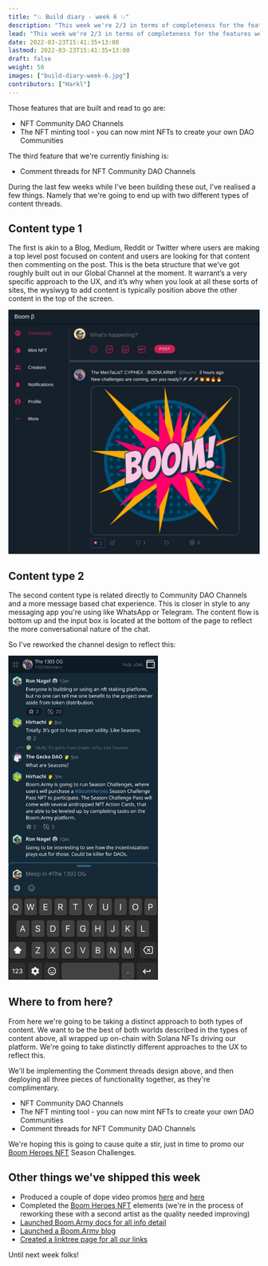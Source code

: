 ```yaml
---
title: "💥 Build diary - week 6 💥"
description: "This week we're 2/3 in terms of completeness for the features we're currently building, which we're going to deploy to production. All going well this is going to occur in the next few days."
lead: "This week we're 2/3 in terms of completeness for the features we're currently building, which we're going to deploy to production. All going well this is going to occur in the next few days."
date: 2022-03-23T15:41:35+13:00
lastmod: 2022-03-23T15:41:35+13:00
draft: false
weight: 50
images: ["build-diary-week-6.jpg"]
contributors: ["Harkl"]
---
```


Those features that are built and read to go are:

- NFT Community DAO Channels
- The NFT minting tool - you can now mint NFTs to create your own DAO Communities

The third feature that we're currently finishing is:

- Comment threads for NFT Community DAO Channels

During the last few weeks while I've been building these out, I've realised a few things. Namely that we're going to end up with two different types of content threads.

## Content type 1

The first is akin to a Blog, Medium, Reddit or Twitter where users are making a top level post focused on content and users are looking for that content then commenting on the post. This is the beta structure that we’ve got roughly built out in our Global Channel at the moment. It warrant’s a very specific approach to the UX, and it’s why when you look at all these sorts of sites, the wysiwyg to add content is typically position above the other content in the top of the screen.

![Boom Content Post](boom-content.png)

## Content type 2

The second content type is related directly to Community DAO Channels and a more message based chat experience. This is closer in style to any messaging app you're using like WhatsApp or Telegram. The content flow is bottom up and the input box is located at the bottom of the page to reflect the more conversational nature of the chat.

So I've reworked the channel design to reflect this:

<img src="boom-channel-feed.png" alt="Boom Channel Feed" width="300"/>

## Where to from here?

From here we're going to be taking a distinct approach to both types of content. We want to be the best of both worlds described in the types of content above, all wrapped up on-chain with Solana NFTs driving our platform. We're going to take distinctly different approaches to the UX to reflect this.

We'll be implementing the Comment threads design above, and then deploying all three pieces of functionality together, as they're complimentary.

- NFT Community DAO Channels
- The NFT minting tool - you can now mint NFTs to create your own DAO Communities
- Comment threads for NFT Community DAO Channels

We're hoping this is going to cause quite a stir, just in time to promo our [Boom Heroes NFT](https://boom.army/docs/docs/prologue/season-challenges/) Season Challenges.

## Other things we've shipped this week

- Produced a couple of dope video promos [here](https://twitter.com/boom_army_/status/1504635740801896448?s=20&t=pwrAlcNezC_SCFksS-yJdw) and [here](https://twitter.com/boom_army_/status/1504573388396044288?s=20&t=pwrAlcNezC_SCFksS-yJdw)
- Completed the [Boom Heroes NFT](https://boom.army/docs/docs/prologue/season-challenges/) elements (we're in the process of reworking these with a second artist as the quality needed improving)
- [Launched Boom.Army docs for all info detail](https://boom.army/docs)
- [Launched a Boom.Army blog](https://boom.army/docs/blog/)
- [Created a linktree page for all our links](https://linktr.ee/boom_army)

Until next week folks!

